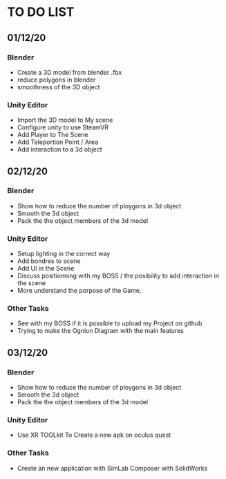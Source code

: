 # TO DO LIST

## 01/12/20

### Blender

- Create a 3D model from blender .fbx
- reduce polygons in blender 
- smoothness of the 3D object

### Unity Editor

 - Import the 3D model to My scene
 - Configure unity to use SteamVR
 - Add Player to The Scene
 - Add Teleportion Point / Area
 - Add interaction to a 3d object

## 02/12/20

### Blender

 - Show how to reduce the number of ploygons in 3d object
 - Smooth the 3d object
 - Pack the the object members of the 3d model

### Unity Editor

 - Setup lighting in the correct way
 - Add bondres to scene 
 - Add UI in the Scene 
 - Discuss positionning with my BOSS / the posibility to add interaction in the scene 
 - More understand the porpose of the Game.

###  Other Tasks
 - See with my BOSS if it is possible to upload my Project on github
 - Trying to make the Ognion Diagram with the main features

 ## 03/12/20

### Blender

 - Show how to reduce the number of ploygons in 3d object
 - Smooth the 3d object
 - Pack the the object members of the 3d model

### Unity Editor

 - Use XR TOOLkit To Create a new apk on oculus quest

###  Other Tasks
 - Create an new application with SimLab Composer with SolidWorks

